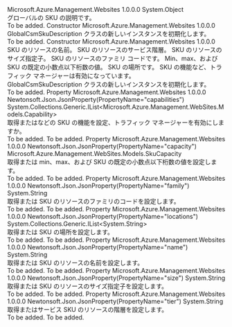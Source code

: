 <Type Name="GlobalCsmSkuDescription" FullName="Microsoft.Azure.Management.WebSites.Models.GlobalCsmSkuDescription">
  <TypeSignature Language="C#" Value="public class GlobalCsmSkuDescription" />
  <TypeSignature Language="ILAsm" Value=".class public auto ansi beforefieldinit GlobalCsmSkuDescription extends System.Object" />
  <TypeSignature Language="DocId" Value="T:Microsoft.Azure.Management.WebSites.Models.GlobalCsmSkuDescription" />
  <TypeSignature Language="VB.NET" Value="Public Class GlobalCsmSkuDescription" />
  <TypeSignature Language="F#" Value="type GlobalCsmSkuDescription = class" />
  <AssemblyInfo>
    <AssemblyName>Microsoft.Azure.Management.Websites</AssemblyName>
    <AssemblyVersion>1.0.0.0</AssemblyVersion>
  </AssemblyInfo>
  <Base>
    <BaseTypeName>System.Object</BaseTypeName>
  </Base>
  <Interfaces />
  <Docs>
    <summary>
            グローバルの SKU の説明です。
            </summary>
    <remarks>To be added.</remarks>
  </Docs>
  <Members>
    <Member MemberName=".ctor">
      <MemberSignature Language="C#" Value="public GlobalCsmSkuDescription ();" />
      <MemberSignature Language="ILAsm" Value=".method public hidebysig specialname rtspecialname instance void .ctor() cil managed" />
      <MemberSignature Language="DocId" Value="M:Microsoft.Azure.Management.WebSites.Models.GlobalCsmSkuDescription.#ctor" />
      <MemberSignature Language="VB.NET" Value="Public Sub New ()" />
      <MemberType>Constructor</MemberType>
      <AssemblyInfo>
        <AssemblyName>Microsoft.Azure.Management.Websites</AssemblyName>
        <AssemblyVersion>1.0.0.0</AssemblyVersion>
      </AssemblyInfo>
      <Parameters />
      <Docs>
        <summary>
            GlobalCsmSkuDescription クラスの新しいインスタンスを初期化します。
            </summary>
        <remarks>To be added.</remarks>
      </Docs>
    </Member>
    <Member MemberName=".ctor">
      <MemberSignature Language="C#" Value="public GlobalCsmSkuDescription (string name = null, string tier = null, string size = null, string family = null, Microsoft.Azure.Management.WebSites.Models.SkuCapacity capacity = null, System.Collections.Generic.IList&lt;string&gt; locations = null, System.Collections.Generic.IList&lt;Microsoft.Azure.Management.WebSites.Models.Capability&gt; capabilities = null);" />
      <MemberSignature Language="ILAsm" Value=".method public hidebysig specialname rtspecialname instance void .ctor(string name, string tier, string size, string family, class Microsoft.Azure.Management.WebSites.Models.SkuCapacity capacity, class System.Collections.Generic.IList`1&lt;string&gt; locations, class System.Collections.Generic.IList`1&lt;class Microsoft.Azure.Management.WebSites.Models.Capability&gt; capabilities) cil managed" />
      <MemberSignature Language="DocId" Value="M:Microsoft.Azure.Management.WebSites.Models.GlobalCsmSkuDescription.#ctor(System.String,System.String,System.String,System.String,Microsoft.Azure.Management.WebSites.Models.SkuCapacity,System.Collections.Generic.IList{System.String},System.Collections.Generic.IList{Microsoft.Azure.Management.WebSites.Models.Capability})" />
      <MemberSignature Language="VB.NET" Value="Public Sub New (Optional name As String = null, Optional tier As String = null, Optional size As String = null, Optional family As String = null, Optional capacity As SkuCapacity = null, Optional locations As IList(Of String) = null, Optional capabilities As IList(Of Capability) = null)" />
      <MemberSignature Language="F#" Value="new Microsoft.Azure.Management.WebSites.Models.GlobalCsmSkuDescription : string * string * string * string * Microsoft.Azure.Management.WebSites.Models.SkuCapacity * System.Collections.Generic.IList&lt;string&gt; * System.Collections.Generic.IList&lt;Microsoft.Azure.Management.WebSites.Models.Capability&gt; -&gt; Microsoft.Azure.Management.WebSites.Models.GlobalCsmSkuDescription" Usage="new Microsoft.Azure.Management.WebSites.Models.GlobalCsmSkuDescription (name, tier, size, family, capacity, locations, capabilities)" />
      <MemberType>Constructor</MemberType>
      <AssemblyInfo>
        <AssemblyName>Microsoft.Azure.Management.Websites</AssemblyName>
        <AssemblyVersion>1.0.0.0</AssemblyVersion>
      </AssemblyInfo>
      <Parameters>
        <Parameter Name="name" Type="System.String" />
        <Parameter Name="tier" Type="System.String" />
        <Parameter Name="size" Type="System.String" />
        <Parameter Name="family" Type="System.String" />
        <Parameter Name="capacity" Type="Microsoft.Azure.Management.WebSites.Models.SkuCapacity" />
        <Parameter Name="locations" Type="System.Collections.Generic.IList&lt;System.String&gt;" />
        <Parameter Name="capabilities" Type="System.Collections.Generic.IList&lt;Microsoft.Azure.Management.WebSites.Models.Capability&gt;" />
      </Parameters>
      <Docs>
        <param name="name">SKU のリソースの名前。</param>
        <param name="tier">SKU のリソースのサービス階層。</param>
        <param name="size">SKU のリソースのサイズ指定子。</param>
        <param name="family">SKU のリソースのファミリ コードです。</param>
        <param name="capacity">Min、max、および SKU の既定の小数点以下桁数の値。</param>
        <param name="locations">SKU の場所です。</param>
        <param name="capabilities">SKU の機能など、トラフィック マネージャーは有効になっています。</param>
        <summary>
            GlobalCsmSkuDescription クラスの新しいインスタンスを初期化します。
            </summary>
        <remarks>To be added.</remarks>
      </Docs>
    </Member>
    <Member MemberName="Capabilities">
      <MemberSignature Language="C#" Value="public System.Collections.Generic.IList&lt;Microsoft.Azure.Management.WebSites.Models.Capability&gt; Capabilities { get; set; }" />
      <MemberSignature Language="ILAsm" Value=".property instance class System.Collections.Generic.IList`1&lt;class Microsoft.Azure.Management.WebSites.Models.Capability&gt; Capabilities" />
      <MemberSignature Language="DocId" Value="P:Microsoft.Azure.Management.WebSites.Models.GlobalCsmSkuDescription.Capabilities" />
      <MemberSignature Language="VB.NET" Value="Public Property Capabilities As IList(Of Capability)" />
      <MemberSignature Language="F#" Value="member this.Capabilities : System.Collections.Generic.IList&lt;Microsoft.Azure.Management.WebSites.Models.Capability&gt; with get, set" Usage="Microsoft.Azure.Management.WebSites.Models.GlobalCsmSkuDescription.Capabilities" />
      <MemberType>Property</MemberType>
      <AssemblyInfo>
        <AssemblyName>Microsoft.Azure.Management.Websites</AssemblyName>
        <AssemblyVersion>1.0.0.0</AssemblyVersion>
      </AssemblyInfo>
      <Attributes>
        <Attribute>
          <AttributeName>Newtonsoft.Json.JsonProperty(PropertyName="capabilities")</AttributeName>
        </Attribute>
      </Attributes>
      <ReturnValue>
        <ReturnType>System.Collections.Generic.IList&lt;Microsoft.Azure.Management.WebSites.Models.Capability&gt;</ReturnType>
      </ReturnValue>
      <Docs>
        <summary>
            取得またはなどの SKU の機能を設定、トラフィック マネージャーを有効にしますか。
            </summary>
        <value>To be added.</value>
        <remarks>To be added.</remarks>
      </Docs>
    </Member>
    <Member MemberName="Capacity">
      <MemberSignature Language="C#" Value="public Microsoft.Azure.Management.WebSites.Models.SkuCapacity Capacity { get; set; }" />
      <MemberSignature Language="ILAsm" Value=".property instance class Microsoft.Azure.Management.WebSites.Models.SkuCapacity Capacity" />
      <MemberSignature Language="DocId" Value="P:Microsoft.Azure.Management.WebSites.Models.GlobalCsmSkuDescription.Capacity" />
      <MemberSignature Language="VB.NET" Value="Public Property Capacity As SkuCapacity" />
      <MemberSignature Language="F#" Value="member this.Capacity : Microsoft.Azure.Management.WebSites.Models.SkuCapacity with get, set" Usage="Microsoft.Azure.Management.WebSites.Models.GlobalCsmSkuDescription.Capacity" />
      <MemberType>Property</MemberType>
      <AssemblyInfo>
        <AssemblyName>Microsoft.Azure.Management.Websites</AssemblyName>
        <AssemblyVersion>1.0.0.0</AssemblyVersion>
      </AssemblyInfo>
      <Attributes>
        <Attribute>
          <AttributeName>Newtonsoft.Json.JsonProperty(PropertyName="capacity")</AttributeName>
        </Attribute>
      </Attributes>
      <ReturnValue>
        <ReturnType>Microsoft.Azure.Management.WebSites.Models.SkuCapacity</ReturnType>
      </ReturnValue>
      <Docs>
        <summary>
            取得または min、max、および SKU の既定の小数点以下桁数の値を設定します。
            </summary>
        <value>To be added.</value>
        <remarks>To be added.</remarks>
      </Docs>
    </Member>
    <Member MemberName="Family">
      <MemberSignature Language="C#" Value="public string Family { get; set; }" />
      <MemberSignature Language="ILAsm" Value=".property instance string Family" />
      <MemberSignature Language="DocId" Value="P:Microsoft.Azure.Management.WebSites.Models.GlobalCsmSkuDescription.Family" />
      <MemberSignature Language="VB.NET" Value="Public Property Family As String" />
      <MemberSignature Language="F#" Value="member this.Family : string with get, set" Usage="Microsoft.Azure.Management.WebSites.Models.GlobalCsmSkuDescription.Family" />
      <MemberType>Property</MemberType>
      <AssemblyInfo>
        <AssemblyName>Microsoft.Azure.Management.Websites</AssemblyName>
        <AssemblyVersion>1.0.0.0</AssemblyVersion>
      </AssemblyInfo>
      <Attributes>
        <Attribute>
          <AttributeName>Newtonsoft.Json.JsonProperty(PropertyName="family")</AttributeName>
        </Attribute>
      </Attributes>
      <ReturnValue>
        <ReturnType>System.String</ReturnType>
      </ReturnValue>
      <Docs>
        <summary>
            取得または SKU のリソースのファミリのコードを設定します。
            </summary>
        <value>To be added.</value>
        <remarks>To be added.</remarks>
      </Docs>
    </Member>
    <Member MemberName="Locations">
      <MemberSignature Language="C#" Value="public System.Collections.Generic.IList&lt;string&gt; Locations { get; set; }" />
      <MemberSignature Language="ILAsm" Value=".property instance class System.Collections.Generic.IList`1&lt;string&gt; Locations" />
      <MemberSignature Language="DocId" Value="P:Microsoft.Azure.Management.WebSites.Models.GlobalCsmSkuDescription.Locations" />
      <MemberSignature Language="VB.NET" Value="Public Property Locations As IList(Of String)" />
      <MemberSignature Language="F#" Value="member this.Locations : System.Collections.Generic.IList&lt;string&gt; with get, set" Usage="Microsoft.Azure.Management.WebSites.Models.GlobalCsmSkuDescription.Locations" />
      <MemberType>Property</MemberType>
      <AssemblyInfo>
        <AssemblyName>Microsoft.Azure.Management.Websites</AssemblyName>
        <AssemblyVersion>1.0.0.0</AssemblyVersion>
      </AssemblyInfo>
      <Attributes>
        <Attribute>
          <AttributeName>Newtonsoft.Json.JsonProperty(PropertyName="locations")</AttributeName>
        </Attribute>
      </Attributes>
      <ReturnValue>
        <ReturnType>System.Collections.Generic.IList&lt;System.String&gt;</ReturnType>
      </ReturnValue>
      <Docs>
        <summary>
            取得または SKU の場所を設定します。
            </summary>
        <value>To be added.</value>
        <remarks>To be added.</remarks>
      </Docs>
    </Member>
    <Member MemberName="Name">
      <MemberSignature Language="C#" Value="public string Name { get; set; }" />
      <MemberSignature Language="ILAsm" Value=".property instance string Name" />
      <MemberSignature Language="DocId" Value="P:Microsoft.Azure.Management.WebSites.Models.GlobalCsmSkuDescription.Name" />
      <MemberSignature Language="VB.NET" Value="Public Property Name As String" />
      <MemberSignature Language="F#" Value="member this.Name : string with get, set" Usage="Microsoft.Azure.Management.WebSites.Models.GlobalCsmSkuDescription.Name" />
      <MemberType>Property</MemberType>
      <AssemblyInfo>
        <AssemblyName>Microsoft.Azure.Management.Websites</AssemblyName>
        <AssemblyVersion>1.0.0.0</AssemblyVersion>
      </AssemblyInfo>
      <Attributes>
        <Attribute>
          <AttributeName>Newtonsoft.Json.JsonProperty(PropertyName="name")</AttributeName>
        </Attribute>
      </Attributes>
      <ReturnValue>
        <ReturnType>System.String</ReturnType>
      </ReturnValue>
      <Docs>
        <summary>
            取得または SKU のリソースの名前を設定します。
            </summary>
        <value>To be added.</value>
        <remarks>To be added.</remarks>
      </Docs>
    </Member>
    <Member MemberName="Size">
      <MemberSignature Language="C#" Value="public string Size { get; set; }" />
      <MemberSignature Language="ILAsm" Value=".property instance string Size" />
      <MemberSignature Language="DocId" Value="P:Microsoft.Azure.Management.WebSites.Models.GlobalCsmSkuDescription.Size" />
      <MemberSignature Language="VB.NET" Value="Public Property Size As String" />
      <MemberSignature Language="F#" Value="member this.Size : string with get, set" Usage="Microsoft.Azure.Management.WebSites.Models.GlobalCsmSkuDescription.Size" />
      <MemberType>Property</MemberType>
      <AssemblyInfo>
        <AssemblyName>Microsoft.Azure.Management.Websites</AssemblyName>
        <AssemblyVersion>1.0.0.0</AssemblyVersion>
      </AssemblyInfo>
      <Attributes>
        <Attribute>
          <AttributeName>Newtonsoft.Json.JsonProperty(PropertyName="size")</AttributeName>
        </Attribute>
      </Attributes>
      <ReturnValue>
        <ReturnType>System.String</ReturnType>
      </ReturnValue>
      <Docs>
        <summary>
            取得または SKU のリソースのサイズ指定子を設定します。
            </summary>
        <value>To be added.</value>
        <remarks>To be added.</remarks>
      </Docs>
    </Member>
    <Member MemberName="Tier">
      <MemberSignature Language="C#" Value="public string Tier { get; set; }" />
      <MemberSignature Language="ILAsm" Value=".property instance string Tier" />
      <MemberSignature Language="DocId" Value="P:Microsoft.Azure.Management.WebSites.Models.GlobalCsmSkuDescription.Tier" />
      <MemberSignature Language="VB.NET" Value="Public Property Tier As String" />
      <MemberSignature Language="F#" Value="member this.Tier : string with get, set" Usage="Microsoft.Azure.Management.WebSites.Models.GlobalCsmSkuDescription.Tier" />
      <MemberType>Property</MemberType>
      <AssemblyInfo>
        <AssemblyName>Microsoft.Azure.Management.Websites</AssemblyName>
        <AssemblyVersion>1.0.0.0</AssemblyVersion>
      </AssemblyInfo>
      <Attributes>
        <Attribute>
          <AttributeName>Newtonsoft.Json.JsonProperty(PropertyName="tier")</AttributeName>
        </Attribute>
      </Attributes>
      <ReturnValue>
        <ReturnType>System.String</ReturnType>
      </ReturnValue>
      <Docs>
        <summary>
            取得またはサービス SKU のリソースの階層を設定します。
            </summary>
        <value>To be added.</value>
        <remarks>To be added.</remarks>
      </Docs>
    </Member>
  </Members>
</Type>